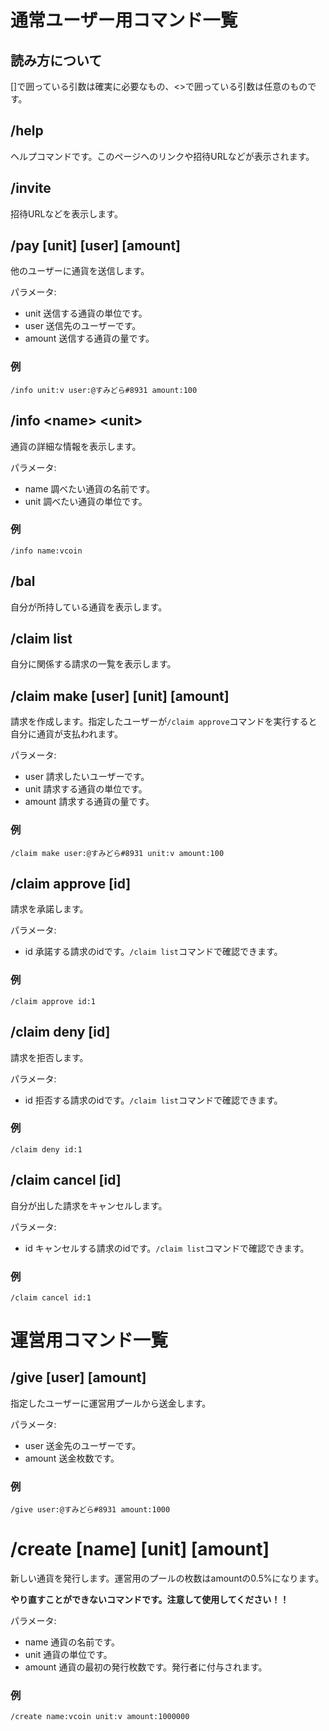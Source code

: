 # 通常ユーザー用コマンド一覧

## 読み方について

\[\]で囲っている引数は確実に必要なもの、<\>で囲っている引数は任意のものです。
 
## /help

ヘルプコマンドです。このページへのリンクや招待URLなどが表示されます。

## /invite

招待URLなどを表示します。

## /pay \[unit\] \[user\] \[amount\]

他のユーザーに通貨を送信します。

パラメータ:

- unit  送信する通貨の単位です。
- user  送信先のユーザーです。
- amount 送信する通貨の量です。

### 例

```
/info unit:v user:@すみどら#8931 amount:100
```

## /info \<name\> \<unit\>

通貨の詳細な情報を表示します。

パラメータ:

- name 調べたい通貨の名前です。
- unit 調べたい通貨の単位です。

### 例

```
/info name:vcoin
```

## /bal

自分が所持している通貨を表示します。

## /claim list

自分に関係する請求の一覧を表示します。

## /claim make \[user\] \[unit\] \[amount\]

請求を作成します。指定したユーザーが`/claim approve`コマンドを実行すると自分に通貨が支払われます。

パラメータ:

- user 請求したいユーザーです。
- unit 請求する通貨の単位です。
- amount 請求する通貨の量です。

### 例

```
/claim make user:@すみどら#8931 unit:v amount:100
```

## /claim approve \[id\]

請求を承諾します。

パラメータ:

- id 承諾する請求のidです。`/claim list`コマンドで確認できます。

### 例

```
/claim approve id:1
```

## /claim deny \[id\]

請求を拒否します。

パラメータ:

- id 拒否する請求のidです。`/claim list`コマンドで確認できます。

### 例

```
/claim deny id:1
```

## /claim cancel \[id\]

自分が出した請求をキャンセルします。

パラメータ:

- id キャンセルする請求のidです。`/claim list`コマンドで確認できます。

### 例

```
/claim cancel id:1
```

  
  
# 運営用コマンド一覧

## /give \[user\] \[amount\]

指定したユーザーに運営用プールから送金します。

パラメータ:

- user 送金先のユーザーです。
- amount 送金枚数です。


### 例

```
/give user:@すみどら#8931 amount:1000
```

# /create \[name\] \[unit\] \[amount\]

新しい通貨を発行します。運営用のプールの枚数はamountの0.5%になります。

**やり直すことができないコマンドです。注意して使用してください！！**

パラメータ:

- name 通貨の名前です。
- unit 通貨の単位です。
- amount 通貨の最初の発行枚数です。発行者に付与されます。

### 例

```
/create name:vcoin unit:v amount:1000000
```
